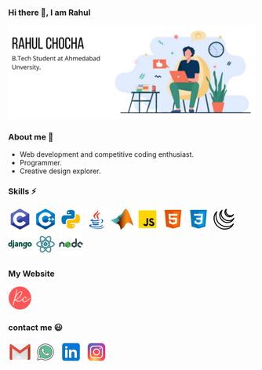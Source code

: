 ### Hi there 👋, I am Rahul 

![not found](https://github.com/mrchocha/mrchocha/blob/main/media/example2.png)

### About me 🌱 
- Web development and competitive coding enthusiast.
- Programmer.
- Creative design explorer.

### Skills ⚡
![not found](https://github.com/mrchocha/mrchocha/blob/main/media/c.png)
![not found](https://github.com/mrchocha/mrchocha/blob/main/media/c++.png)
![not found](https://github.com/mrchocha/mrchocha/blob/main/media/python.png)
![not found](https://github.com/mrchocha/mrchocha/blob/main/media/java.png)
![not found](https://github.com/mrchocha/mrchocha/blob/main/media/matlab.png)
![not found](https://github.com/mrchocha/mrchocha/blob/main/media/js.png)
![not found](https://github.com/mrchocha/mrchocha/blob/main/media/html.png)
![not found](https://github.com/mrchocha/mrchocha/blob/main/media/css.png)
![not found](https://github.com/mrchocha/mrchocha/blob/main/media/jqurey.png)
![not found](https://github.com/mrchocha/mrchocha/blob/main/media/django.png)
![not found](https://github.com/mrchocha/mrchocha/blob/main/media/react.png)
![not found](https://github.com/mrchocha/mrchocha/blob/main/media/node.png)

### My Website
<img src="https://github.com/mrchocha/mrchocha/blob/main/media/R.png"  width="48" height="48" >


### contact me 😃
![not found](https://github.com/mrchocha/mrchocha/blob/main/media/gmail.png)
![not found](https://github.com/mrchocha/mrchocha/blob/main/media/whatsapp.png)
![not found](https://github.com/mrchocha/mrchocha/blob/main/media/linkedin.png)
![not found](https://github.com/mrchocha/mrchocha/blob/main/media/insta.png)
